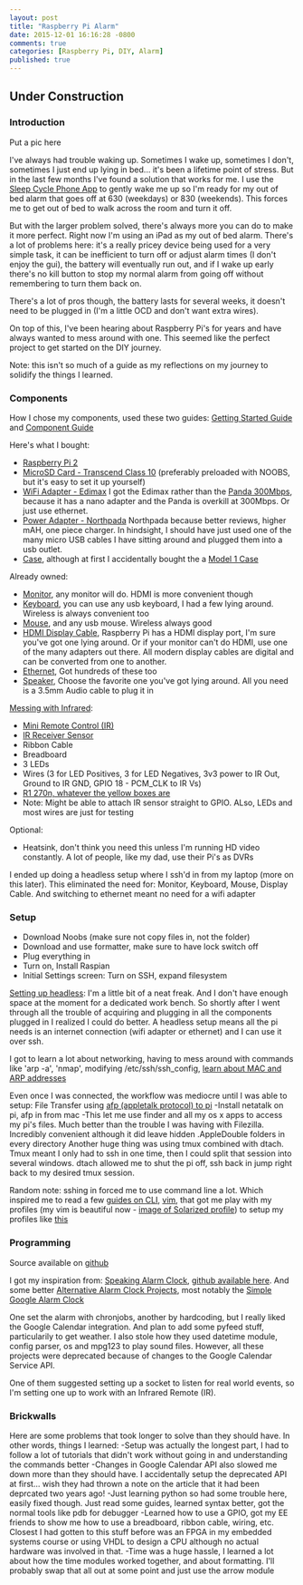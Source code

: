 ```yaml
---
layout: post
title: "Raspberry Pi Alarm"
date: 2015-12-01 16:16:28 -0800
comments: true
categories: [Raspberry Pi, DIY, Alarm]
published: true
---
```


## Under Construction

### Introduction

Put a pic here

I've always had trouble waking up. Sometimes I wake up, sometimes I don't, sometimes I just end up lying in bed... it's been a lifetime point of stress. But in the last few months I've found a solution that works for me. I use the [Sleep Cycle Phone App](http://www.sleepcycle.com/) to gently wake me up so I'm ready for my out of bed alarm that goes off at 630 (weekdays) or 830 (weekends). This forces me to get out of bed to walk across the room and turn it off.

But with the larger problem solved, there's always more you can do to make it more perfect. Right now I'm using an iPad as my out of bed alarm. There's a lot of problems here: it's a really pricey device being used for a very simple task, it can be inefficient to turn off or adjust alarm times (I don't enjoy the gui), the battery will eventually run out, and if I wake up early there's no kill button to stop my normal alarm from going off without remembering to turn them back on.

There's a lot of pros though, the battery lasts for several weeks, it doesn't need to be plugged in (I'm a little OCD and don't want extra wires).

On top of this, I've been hearing about Raspberry Pi's for years and have always wanted to mess around with one. This seemed like the perfect project to get started on the DIY journey.

Note: this isn't so much of a guide as my reflections on my journey to solidify the things I learned.

<!-- more -->

### Components

How I chose my components, used these two guides: [Getting Started Guide](http://www.howtogeek.com/138281/the-htg-guide-to-getting-started-with-raspberry-pi/all/) and [Component Guide](http://www.htpcbeginner.com/raspberry-pi-accessories-for-xbmc-media-center/2/)

Here's what I bought:

- [Raspberry Pi 2](http://www.alliedelec.com/raspberry-pi-raspberry-pi-2-model-b/70465426/)
- [MicroSD Card - Transcend Class 10](http://www.amazon.com/gp/product/B004TA0AUW/) (preferably preloaded with NOOBS, but it's easy to set it up yourself)
- [WiFi Adapter - Edimax](http://www.amazon.com/dp/B003MTTJOY) I got the Edimax rather than the [Panda 300Mbps](http://www.amazon.com/dp/B00EQT0YK2/), because it has a nano adapter and the Panda is overkill at 300Mbps. Or just use ethernet.
- [Power Adapter - Northpada](http://www.amazon.com/gp/product/B00OY7HR1U) Northpada because better reviews, higher mAH, one piece charger. In hindsight, I should have just used one of the many micro USB cables I have sitting around and plugged them into a usb outlet.
- [Case](http://www.amazon.com/gp/product/B00MQLB1N6), although at first I accidentally bought the a [Model 1 Case](http://www.amazon.com/gp/product/B008TCUXLW)

Already owned:

- [Monitor](http://www.amazon.com/Dell-UltraSharp-27-Inch-LED-Lit-Monitor/dp/B00P0EQD1Q), any monitor will do. HDMI is more convenient though
- [Keyboard](http://shop.daskeyboard.com/products/das-keyboard-ultimate-model-s), you can use any usb keyboard, I had a few lying around. Wireless is always convenient too
- [Mouse](http://www.amazon.com/gp/product/B003TG75EG), and any usb mouse. Wireless always good
- [HDMI Display Cable](http://www.amazon.com/gp/product/B0002L5R78), Raspberry Pi has a HDMI display port, I'm sure you've got one lying around. Or if your monitor can't do HDMI, use one of the many adapters out there. All modern display cables are digital and can be converted from one to another.
- [Ethernet](http://www.amazon.com/gp/product/B00316263Y), Got hundreds of these too
- [Speaker](http://www.amazon.com/dp/B00YARCGOC), Choose the favorite one you've got lying around. All you need is a 3.5mm Audio cable to plug it in

[Messing with Infrared](http://ozzmaker.com/2013/10/24/how-to-control-the-gpio-on-a-raspberry-pi-with-an-ir-remote/):

- [Mini Remote Control (IR)](http://www.adafruit.com/products/389)
- [IR Receiver Sensor](http://www.adafruit.com/products/157)
- Ribbon Cable
- Breadboard
- 3 LEDs
- Wires (3 for LED Positives, 3 for LED Negatives, 3v3 power to IR Out, Ground to IR GND, GPIO 18 - PCM_CLK to IR Vs)
- [R1 270n, whatever the yellow boxes are](http://ozzmaker.com/wp-content/uploads/2013/10/IRwiring2.png?csspreview=true)
- Note: Might be able to attach IR sensor straight to GPIO. ALso, LEDs and most wires are just for testing

Optional:

- Heatsink, don't think you need this unless I'm running HD video constantly. A lot of people, like my dad, use their Pi's as DVRs

I ended up doing a headless setup where I ssh'd in from my laptop (more on this later). This eliminated the need for: Monitor, Keyboard, Mouse, Display Cable. And switching to ethernet meant no need for a wifi adapter

### Setup

- Download Noobs (make sure not copy files in, not the folder)
- Download and use formatter, make sure to have lock switch off
- Plug everything in
- Turn on, Install Raspian
- Initial Settings screen: Turn on SSH, expand filesystem

[Setting up headless](https://www.raspberrypi.org/forums/viewtopic.php?f=91&t=74176):
I'm a little bit of a neat freak. And I don't have enough space at the moment for a dedicated work bench. So shortly after I went through all the trouble of acquiring and plugging in all the components plugged in I realized I could do better. A headless setup means all the pi needs is an internet connection (wifi adapter or ethernet) and I can use it over ssh.

I got to learn a lot about networking, having to mess around with commands like 'arp -a', 'nmap', modifying /etc/ssh/ssh_config, [learn about MAC and ARP addresses](http://whatismyipaddress.com/mac-address)

Even once I was connected, the workflow was mediocre until I was able to setup:
File Transfer using [afp (appletalk protocol) to pi](http://raspberrypi.stackexchange.com/questions/8950/copy-files-from-osx-to-from-pi)
-Install netatalk on pi, afp in from mac
-This let me use finder and all my os x apps to access my pi's files. Much better than the trouble I was having with Filezilla. Incredibly convenient although it did leave hidden .AppleDouble folders in every directory
Another huge thing was using tmux combined with dtach. Tmux meant I only had to ssh in one time, then I could split that session into several windows. dtach allowed me to shut the pi off, ssh back in jump right back to my desired tmux session.

Random note: sshing in forced me to use command line a lot. Which inspired me to read a few [guides on CLI](), [vim](), that got me play with my profiles (my vim is beautiful now - [image of Solarized profile]()) to setup my profiles like [this](https://github.com/nmlau/profiles)

### Programming

Source available on [github](https://github.com/nmlau/RPiAlarm)

I got my inspiration from: [Speaking Alarm Clock](https://www.youtube.com/watch?v=julETnOLkaU), [github available here](https://github.com/skiwithpete/alarmpi). And some better [Alternative Alarm Clock Projects](https://www.raspberrypi.org/forums/viewtopic.php?f=41&t=95500), most notably the [Simple Google Alarm Clock](https://github.com/bubbl/SimpleGoogleAlarmClock)

One set the alarm with chronjobs, another by hardcoding, but I really liked the Google Calendar integration. And plan to add some pyfeed stuff, particularily to get weather. I also stole how they used datetime module, config parser, os and mpg123 to play sound files. However, all these projects were deprecated because of changes to the Google Calendar Service API.

One of them suggested setting up a socket to listen for real world events, so I'm setting one up to work with an Infrared Remote (IR).

### Brickwalls

Here are some problems that took longer to solve than they should have. In other words, things I learned:
-Setup was actually the longest part, I had to follow a lot of tutorials that didn't work without going in and understanding the commands better
-Changes in Google Calendar API also slowed me down more than they should have. I accidentally setup the deprecated API at first... wish they had thrown a note on the article that it had been deprcated two years ago!
-Just learning python so had some trouble here, easily fixed though. Just read some guides, learned syntax better, got the normal tools like pdb for debugger
-Learned how to use a GPIO, got my EE friends to show me how to use a breadboard, ribbon cable, wiring, etc. Closest I had gotten to this stuff before was an FPGA in my embedded systems course or using VHDL to design a CPU although no actual hardware was involved in that.
-Time was a huge hassle, I learned a lot about how the time modules worked together, and about formatting. I'll probably swap that all out at some point and just use the arrow module